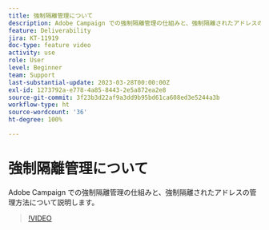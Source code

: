 ```yaml
---
title: 強制隔離管理について
description: Adobe Campaign での強制隔離管理の仕組みと、強制隔離されたアドレスの管理方法について説明します。
feature: Deliverability
jira: KT-11919
doc-type: feature video
activity: use
role: User
level: Beginner
team: Support
last-substantial-update: 2023-03-28T00:00:00Z
exl-id: 1273792a-e778-4a85-8443-2e5a872ea2e8
source-git-commit: 3f23b3d22af9a3dd9b95bd61ca608ed3e5244a3b
workflow-type: ht
source-wordcount: '36'
ht-degree: 100%

---
```


# 強制隔離管理について

Adobe Campaign での強制隔離管理の仕組みと、強制隔離されたアドレスの管理方法について説明します。

>[!VIDEO](https://video.tv.adobe.com/v/3415818?quality=12&learn=on)
